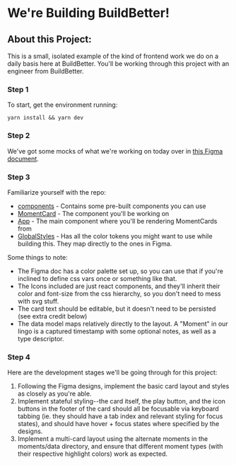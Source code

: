 # We're Building BuildBetter!

## About this Project:

This is a small, isolated example of the kind of frontend work we do on a daily basis here at BuildBetter. You'll be working through this project with an engineer from BuildBetter.

### Step 1

To start, get the environment running:

```
yarn install && yarn dev
```

### Step 2

We've got some mocks of what we're working on today over in [this Figma document](https://www.figma.com/file/qGzvjaIyVmrlpovOvxW9Uc/Frontend-Moments-Interview?node-id=0%3A1).

### Step 3

Familiarize yourself with the repo:

- [components](./src/components/) - Contains some pre-built components you can use
- [MomentCard](./src/moments/components/MomentCard.tsx) - The component you'll be working on
- [App](./src/App.tsx) - The main component where you'll be rendering MomentCards from
- [GlobalStyles](./src/GlobalStyles.tsx) - Has all the color tokens you might want to use while building this. They map directly to the ones in Figma.

Some things to note:

- The Figma doc has a color palette set up, so you can use that if you're inclined to define css vars once or something like that.
- The Icons included are just react components, and they'll inherit their color and font-size from the css hierarchy, so you don't need to mess with svg stuff.
- The card text should be editable, but it doesn't need to be persisted (see extra credit below)
- The data model maps relatively directly to the layout. A "Moment" in our lingo is a captured timestamp with some optional notes, as well as a type descriptor.

### Step 4

Here are the development stages we'll be going through for this project:

1. Following the Figma designs, implement the basic card layout and styles as closely as you're able.
2. Implement stateful styling--the card itself, the play button, and the icon buttons in the footer of the card should all be focusable via keyboard tabbing (ie. they should have a tab index and relevant styling for focus states), and should have hover + focus states where specified by the designs.
3. Implement a multi-card layout using the alternate moments in the moments/data directory, and ensure that different moment types (with their respective highlight colors) work as expected.
